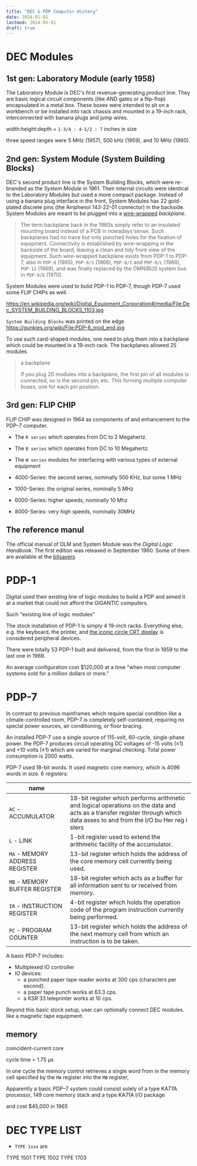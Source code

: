 ```yaml
---
title: "DEC & PDP Computer History"
date: 2024-01-01
lastmod: 2024-05-01
draft: true
---
```


DEC Modules
==============

## 1st gen: Laboratory Module (early 1958)

The Laboratory Module is DEC's first revenue-generating product line.
They are basic logical circuit components (like AND gates or a flip-flop) encapsulated in a metal box.
These boxes were intended to sit on a workbench or be installed into rack chassis and mounted in a 19-inch rack, interconnected with banana plugs and jump wires.

width:height:depth = `1-3/4 : 4-1/2 : 7` inches in size

three speed ranges were 5 MHz (1957), 500 kHz (1959), and 10 MHz (1960).



<!-- 
the installatoin of 9 modules in a 3U row of a 19-inch rack.


Most DLM are synchronized digital circuit where a clock must be provided.
(DEC also had a clock generator module.) These modules usually 
comes in 500 kilocycle, 5 megacycle and 10 megacycle versions for users to choose from. -->

## 2nd gen: System Module (System Building Blocks)

DEC's second product line is the System Building Blocks, which were re-branded as the *System Module*
in 1961.
Their internal circuits were identical to the Laboratory Modules but used a more compact package.
Instead of using a banana plug interface in the front, System Modules has 22 gold-plated discrete pins (the Amphenol 143-22-01 connector) in the backside. System Modules are meant to be plugged into a [wire-wrapped](https://en.wikipedia.org/wiki/Wire_wrap) *backplane*.

> The term backplane back in the 1960s simply refer to an insulated mounting board instead of a PCB in nowadays'sense. Such backplanes had no trace but only punched holes for the fixation of equipment.
Connectivity is established by wire-wrapping in the backside of the board, leaving a clean
and tidy front view of the equipment. Such wire-wrapped backplane exists from PDP-1 to PDP-7,
also in `PDP-8` (1965), `PDP-8/S` (1966), `PDP-8/I` and `PDP-8/L` (1968), `PDP-12` (1969), 
and was finally replaced by the OMNIBUS system bus in `PDP-8/E` (1970).

System Modules were used to bulid PDP-1 to PDP-7, though PDP-7 used some FLIP CHIPs as well.


https://en.wikipedia.org/wiki/Digital_Equipment_Corporation#/media/File:Dec_SYSTEM_BUILDING_BLOCKS_1103.jpg

`System Building Blocks` was printed on the edge https://gunkies.org/wiki/File:PDP-6_mod_end.jpg

To use such card-shaped modules, one need to plug them into a backplane which could be mounted in a 19-inch rack.
The backplanes allowed 25 modules 

> a backplane
>
> If you plug 20 modules into a backplane, the first pin of all modules is connected, so is the second pin, etc.
> This forming multiple computer buses, one for each pin position.

## 3rd gen: FLIP CHIP

FLIP CHIP was designed in 1964 as components of and enhancement to the PDP–7 computer.

- The `R series` which operates from DC to 2 Megahertz.
- The `B series` which operates from DC to 10 Megahertz.
- The `W series` modules for interfacing with various types of external equipment

- 4000-Series: the second series, nominally 500 KHz, but some 1 MHz
- 1000-Series: the original series, nominally 5 MHz
- 6000-Series: higher speeds, nominally 10 Mhz
- 8000-Series: very high speeds, nominally 30MHz


## The reference manul

The official manual of DLM and System Module was the *Digital Logic Handbook*.
The first edition was released in September 1960.
Some of them are available at the [bitsavers](https://bitsavers.org/pdf/dec/handbooks/)


PDP-1
========

Digital used their existing line of logic modules to build a PDP
and aimed it at a market that could not afford the GIGANTIC computers.

Such "existing line of logic modules"

The stock installation of PDP-1 is simply 4 19-inch racks.
Everything else, e.g. the keyboard, the printer, and [the iconic circle CRT display](https://www.soemtron.org/pdp7optionslist.html#opt30) is considered peripheral devices.

There were totally 53 PDP-1 built and delivered, from the first in 1959 to the last one in 1969.

An average configuration cost $120,000 at a time "when most computer systems sold for a million dollars or more."

PDP-7
===========


In contrast to previous mainframes which require special condition like a climate-controlled room,
PDP-7 is completely self-contained, requiring no special power sources, air conditioning, or floor bracing. 

An installed PDP-7 use a single source of 115-volt, 60-cycle, single-phase power. 
the PDP-7 produces circuit operating DC voltages of -15 volts (±1) and +10 volts (±1) which are varied
for marginal checking. Total power consumption is 2000 watts.

PDP-7 used 18-bit words. It used magnetic core memory, which is 4096 words in size.
6 registers:

| name                            |                                                                                                                                                                               |
|---------------------------------|-------------------------------------------------------------------------------------------------------------------------------------------------------------------------------|
| `AC` -  ACCUMULATOR             | 18-bit register which performs arithmetic and logical operations on the data and acts as a transfer register through which data  asses to and from the I/O bu Her reg i sters |
| `L`  -  LINK                    | 1-bit register used to extend the arithmetic facility of the accumulator.                                                                                                     |
| `MA` -  MEMORY ADDRESS REGISTER | 13-bit register which holds the address of the core memory cell currently being used.                                                                                         |
| `MB` -  MEMORY BUFFER REGISTER  | 18-bit register which acts as a buffer for all information sent to or received from memory.                                                                                   |
| `IR` -  INSTRUCTION REGISTER    | 4-bit register which holds the operation code of the program instruction currently being performed.                                                                           |
| `PC` -  PROGRAM COUNTER         | 13-bit register which holds the address of the next memory cell from which an instruction is to be taken.                                                                     |

A basic PDP-7 includes:

- Multiplexed IO controller
- IO devices:
    - a punched paper tape reader works at 300 cps (characters per second).
    - a paper tape punch works at 63.3 cps.
    - a KSR 33 teleprinter works at 10 cps.

Beyond this basic stock setup, user can optionally connect DEC modules. like a magnetic tape equipment.

## memory

coincident-current core

cycle time = 1.75 µs

In one cycle the memory control retrieves a single word from in the memory cell specified by the `MA` register into the `MB` register,

Apparently a basic PDP–7 system could consist solely of 
a type KA77A processor, 
149 core memory stack and
 a type KA71A I/O package 
 
 and cost $45,000 in 1965


DEC TYPE LIST
=============

- `TYPE 1xxx` are

TYPE 1501
TYPE 1502
TYPE 1703